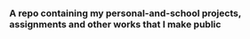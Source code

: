 <h3>
A repo containing my personal-and-school projects, assignments and other works that I make public
</h3>
